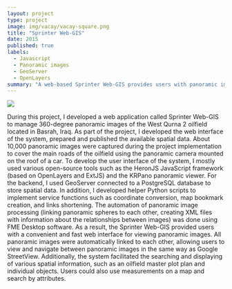 ```yaml
---
layout: project
type: project
image: img/vacay/vacay-square.png
title: "Sprinter Web-GIS"
date: 2015
published: true
labels:
  - Javascript
  - Panoramic images
  - GeoServer
  - OpenLayers
summary: "A web-based Sprinter Web-GIS provides users with panoramic images and facilitates the searching of spatial information."
---
```


<img class="img-fluid" src="../img/vacay/vacay-home-page.png">

During this project, I developed a web application called Sprinter Web-GIS to manage 360-degree panoramic images of the West Qurna 2 oilfield located in Basrah, Iraq. As part of the project, I developed the web interface of the system, prepared and published the available spatial data. About 10,000 panoramic images were captured during the project implementation to cover the main roads of the oilfield using the panoramic camera mounted on the roof of a car. To develop the user interface of the system, I mostly used various open-source tools such as the HeronJS JavaScript framework (based on OpenLayers and ExtJS) and the KRPano panoramic viewer. For the backend, I used GeoServer connected to a PostgreSQL database to store spatial data. In addition, I developed helper Python scripts to implement service functions such as coordinate conversion, map bookmark creation, and links shortening. The automation of panoramic image processing (linking panoramic spheres to each other, creating XML files with information about the relationships between images) was done using FME Desktop software.
As a result, the Sprinter Web-GIS provided users with a convenient and fast web interface for viewing panoramic images. All panoramic images were automatically linked to each other, allowing users to view and navigate between panoramic images in the same way as Google StreetView. Additionally, the system facilitated the searching and displaying of various spatial information, such as an oilfield master plot plan and individual objects. Users could also use measurements on a map and search by attributes.
